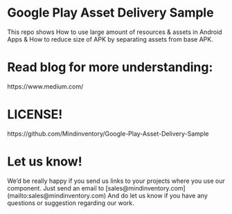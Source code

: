 <h1>Google Play Asset Delivery Sample</h1>

This repo shows How to use large amount of resources & assets in Android Apps & How to reduce size of APK by separating assets from base APK.

<h1> Read blog for more understanding: </h1>
https://www.medium.com/

<h1>LICENSE!</h1>
https://github.com/Mindinventory/Google-Play-Asset-Delivery-Sample

<h1>Let us know!</h1>
We’d be really happy if you send us links to your projects where you use our component. Just send an email to [sales@mindinventory.com](mailto:sales@mindinventory.com) And do let us know if you have any questions or suggestion regarding our work.
